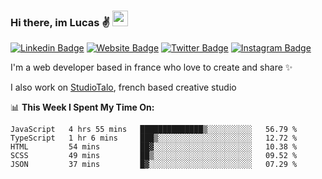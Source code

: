 ### Hi there, im Lucas ✌️ <img src="https://media.giphy.com/media/hvRJCLFzcasrR4ia7z/giphy.gif" width="25px">
[![Linkedin Badge](https://img.shields.io/badge/-LinkedIn-0e76a8?style=flat-square&logo=Linkedin&logoColor=white)](https://www.linkedin.com/in/lucasbellier/)
[![Website Badge](https://img.shields.io/badge/Website-3b5998?style=flat-square&logo=google-chrome&logoColor=white)](https://lucasblr.fr)
[![Twitter Badge](https://img.shields.io/badge/-Twitter-00acee?style=flat-square&logo=Twitter&logoColor=white)](https://twitter.com/ImJustLucas_)
[![Instagram Badge](https://img.shields.io/badge/-Instagram-e4405f?style=flat-square&logo=Instagram&logoColor=white)](https://instagram.com/luuucas.blr/)

I'm a web developer based in france who love to create and share ✨

I also work on [StudioTalo](https://talodev.fr), french based creative studio

📊 **This Week I Spent My Time On:**
<!--START_SECTION:waka-->
```text
JavaScript   4 hrs 55 mins   ██████████████▒░░░░░░░░░░   56.79 % 
TypeScript   1 hr 6 mins     ███▒░░░░░░░░░░░░░░░░░░░░░   12.72 % 
HTML         54 mins         ██▓░░░░░░░░░░░░░░░░░░░░░░   10.38 % 
SCSS         49 mins         ██▒░░░░░░░░░░░░░░░░░░░░░░   09.52 % 
JSON         37 mins         █▓░░░░░░░░░░░░░░░░░░░░░░░   07.29 % 
```
<!--END_SECTION:waka-->
